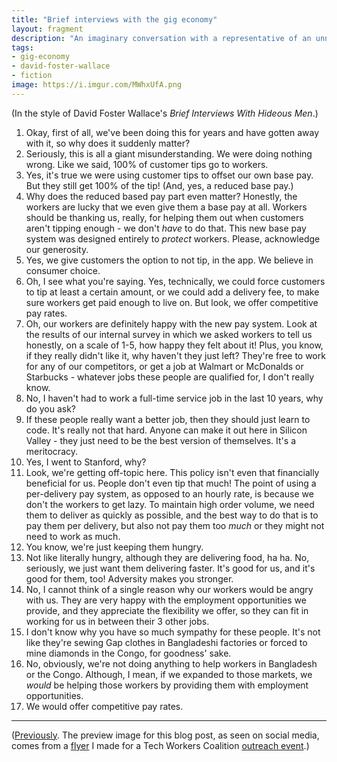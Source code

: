 ```yaml
---
title: "Brief interviews with the gig economy"
layout: fragment
description: "An imaginary conversation with a representative of an unnamed gig economy company."
tags:
- gig-economy
- david-foster-wallace
- fiction
image: https://i.imgur.com/MWhxUfA.png
---
```


(In the style of David Foster Wallace's _Brief Interviews With Hideous Men_.)

1. Okay, first of all, we've been doing this for years and have gotten away with it, so why does it suddenly matter?
2. Seriously, this is all a giant misunderstanding. We were doing nothing wrong. Like we said, 100% of customer tips go to workers.
3. Yes, it's true we were using customer tips to offset our own base pay. But they still get 100% of the tip! (And, yes, a reduced base pay.)
4. Why does the reduced based pay part even matter? Honestly, the workers are lucky that we even give them a base pay at all. Workers should be thanking us, really, for helping them out when customers aren't tipping enough - we don't _have_ to do that. This new base pay system was designed entirely to _protect_ workers. Please, acknowledge our generosity.
5. Yes, we give customers the option to not tip, in the app. We believe in consumer choice.
6. Oh, I see what you're saying. Yes, technically, we could force customers to tip at least a certain amount, or we could add a delivery fee, to make sure workers get paid enough to live on. But look, we offer competitive pay rates.
7. Oh, our workers are definitely happy with the new pay system. Look at the results of our internal survey in which we asked workers to tell us honestly, on a scale of 1-5, how happy they felt about it! Plus, you know, if they really didn't like it, why haven't they just left? They're free to work for any of our competitors, or get a job at Walmart or McDonalds or Starbucks - whatever jobs these people are qualified for, I don't really know.
8. No, I haven't had to work a full-time service job in the last 10 years, why do you ask?
9. If these people really want a better job, then they should just learn to code. It's really not that hard. Anyone can make it out here in Silicon Valley - they just need to be the best version of themselves. It's a meritocracy.
10. Yes, I went to Stanford, why?
11. Look, we're getting off-topic here. This policy isn't even that financially beneficial for us. People don't even tip that much! The point of using a per-delivery pay system, as opposed to an hourly rate, is because we don't the workers to get lazy. To maintain high order volume, we need them to deliver as quickly as possible, and the best way to do that is to pay them per delivery, but also not pay them too _much_ or they might not need to work as much.
12. You know, we're just keeping them hungry.
13. Not like literally hungry, although they are delivering food, ha ha. No, seriously, we just want them delivering faster. It's good for us, and it's good for them, too! Adversity makes you stronger.
14. No, I cannot think of a single reason why our workers would be angry with us. They are very happy with the employment opportunities we provide, and they appreciate the flexibility we offer, so they can fit in working for us in between their 3 other jobs.
15. I don't know why you have so much sympathy for these people. It's not like they're sewing Gap clothes in Bangladeshi factories or forced to mine diamonds in the Congo, for goodness' sake.
16. No, obviously, we're not doing anything to help workers in Bangladesh or the Congo. Although, I mean, if we expanded to those markets, we _would_ be helping those workers by providing them with employment opportunities.
17. We would offer competitive pay rates.

***

([Previously](/posts/fragments-43). The preview image for this blog post, as seen on social media, comes from a [flyer](https://twitter.com/jasonpjason/status/1101166422502207488) I made for a Tech Workers Coalition [outreach event](http://www.sfexaminer.com/sf-official-calls-investigation-doordash-taking-tips-delivery-workers/).)
